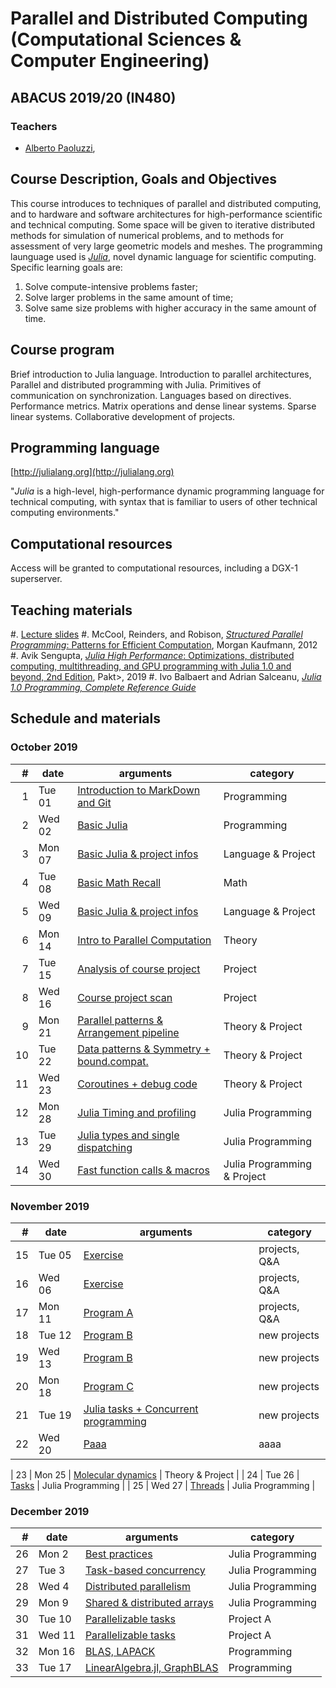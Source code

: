 # Parallel and Distributed Computing  (Computational Sciences & Computer Engineering)

## ABACUS 2019/20 (IN480)

### Teachers

*	[Alberto Paoluzzi](http://paoluzzi.dia.uniroma3.it), 

## Course Description, Goals and Objectives

This course introduces to techniques of parallel and  distributed computing, and to hardware and software architectures for high-performance scientific and technical computing. Some space will be given to iterative distributed methods for simulation of numerical problems, and to methods for assessment of very large geometric models and meshes. The programming launguage used is [_Julia_](http://julialang.org), novel dynamic language for scientific computing. Specific learning goals are:

1. Solve compute-intensive problems faster;
2. Solve larger problems in the same amount of time;
3. Solve same size problems with higher accuracy in the same amount of time.

## Course program

Brief introduction to Julia language. Introduction to parallel architectures, Parallel and distributed programming with Julia. Primitives of communication on synchronization. Languages based on directives. Performance metrics. Matrix operations and dense linear systems. Sparse linear systems. Collaborative development of projects.

## Programming language

[http://julialang.org](http://julialang.org)

"_Julia_ is a high-level, high-performance dynamic programming language for technical computing, with syntax that is familiar to users of other technical computing environments."

## Computational resources

Access will be granted to computational resources, including a DGX-1 superserver.

## Teaching materials

#.	[Lecture slides](lectures/)
#.	McCool, Reinders, and Robison, [*Structured Parallel Programming*: Patterns for Efficient Computation](https://www.amazon.com/Structured-Parallel-Programming-Efficient-Computation/dp/0124159931), Morgan Kaufmann, 2012
#. Avik Sengupta, [*Julia High Performance*: Optimizations, distributed computing, multithreading, and GPU programming with Julia 1.0 and beyond, 2nd Edition](https://juliahighperformance.com), Pakt>, 2019 
#. Ivo Balbaert and Adrian Salceanu, [*Julia 1.0 Programming, Complete Reference Guide*](https://www.amazon.it/Julia-Programming-Complete-Reference-Guide/dp/1838822240/ref=tmm_other_meta_binding_swatch_0?_encoding=UTF8&qid=&sr=)


## Schedule and materials

### October 2019

| # | date | arguments | category |
|--:|------|-----------|----------|
| 1 | Tue 01 | [Introduction to MarkDown and Git](lectures/2019-10-01/) | Programming |
| 2 | Wed 02 | [Basic Julia](lectures/2019-10-02/) | Programming |
| 3 | Mon 07 | [Basic Julia & project infos](lectures/2019-10-07/) | Language & Project |
| 4 | Tue 08 | [Basic Math Recall](lectures/2019-10-08/) | Math |
| 5 | Wed 09 | [Basic Julia & project infos](lectures/2019-10-09/) | Language & Project |
| 6 | Mon 14 | [Intro to Parallel Computation](lectures/2019-10-14/) | Theory |
| 7 | Tue 15 | [Analysis of course project](lectures/2019-10-15/) | Project |
| 8 | Wed 16 | [Course project scan](lectures/2019-10-16/) | Project |
| 9 | Mon 21 | [Parallel patterns & Arrangement pipeline](lectures/2019-10-21/) | Theory & Project |
| 10 | Tue 22 | [Data patterns & Symmetry + bound.compat.](lectures/2019-10-22/) | Theory & Project |
| 11 | Wed 23 | [Coroutines + debug code](lectures/2019-10-23/) | Theory & Project |
| 12 | Mon 28 | [Julia Timing and profiling](lectures/2019-10-28/) | Julia Programming |
| 13 | Tue 29 | [Julia types and single dispatching](lectures/2019-10-29/) |Julia Programming |
| 14 | Wed 30 | [Fast function calls & macros](lectures/2019-10-30/) |Julia Programming & Project|

### November 2019

| # | date | arguments | category |
|--:|------|-----------|----------|
| 15 | Tue 05 | [Exercise](lectures/2019-11-05/) |projects, Q&A |
| 16 | Wed 06 | [Exercise](lectures/2019-11-06/) |projects, Q&A|
| 17 | Mon 11 | [Program A](lectures/2019-11-11/) | projects, Q&A |
| 18 | Tue 12 | [Program B](lectures/2019-11-12/) | new projects |
| 19 | Wed 13 | [Program B](lectures/2019-11-13/) | new projects |
| 20 | Mon 18 | [Program C](lectures/2019-11-18/) | new projects |
| 21 | Tue 19 | [Julia tasks + Concurrent programming](lectures/2019-11-19/) | new projects |
| 22 | Wed 20 | [Paaa](lectures/2019-11-/) | aaaa |

| 23 | Mon 25 | [Molecular dynamics](lectures/2019-11-25/) | Theory & Project |
| 24 | Tue 26 | [Tasks](lectures/2019-11-26/) | Julia Programming |
| 25 | Wed 27 | [Threads](lectures/2019-11-27/) | Julia Programming |


### December 2019

| # | date | arguments | category |
|--:|------|-----------|----------|
| 26 | Mon 2 | [Best practices](lectures/2019-12-02/) | Julia Programming |
| 27 | Tue 3 | [Task-based concurrency](lectures/2019-12-03/) | Julia Programming |
| 28 | Wed 4 | [Distributed parallelism](lectures/2019-12-04/) | Julia Programming |
| 29 | Mon 9 | [Shared & distributed arrays](lectures/2019-12-09/) | Julia Programming |
| 30 | Tue 10 | [Parallelizable tasks](lectures/2019-12-10/) | Project A |
| 31 | Wed 11 | [Parallelizable tasks](lectures/2019-12-11/) | Project A |
| 32 | Mon 16 | [BLAS, LAPACK](lectures/2019-12-16/) | Programming |
| 33 | Tue 17 | [LinearAlgebra.jl, GraphBLAS](lectures/2019-12-17/) | Programming |

<!-- 
| 2 | Thu 27 | [Basic Julia](lectures/2018-09-27/) | Language |


### October 2018

| # | date | arguments | category |
|--:|------|-----------|----------|
| 3 | Tue 2 | [Assignment of course projects](lectures/2018-10-02/) | Projects |
| 4 | Thu 4 | [Assignment of course projects](lectures/2018-10-04/) | Projects |
| 5 | Tue 9 | [Parallel architectures](lectures/2018-10-09/) | Theory |
| a | Wed 10 | [Workshop 1](workshops/workshop1/) | Variables, types and functions |
| 6 | Thu 11 | [Parallel terminology](lectures/2018-10-11/) | Theory + Programming |
| - | Tue 16 | [No lecture]() | --- |
| - | Thu 18 | [No lecture]() | --- |
| 7 | Tue 23 | [B-spline curves](lectures/2018-10-23/) | Programming |
| b | Tue 23 | [Workshop 2](workshops/workshop2/) | Storage: Arrays and Tuples |
| 8 | Thu 25 | [Parallel Julia](lectures/2018-10-25/) | Programming |
| - | Tue 30 | [No lecture]() | --- |

### November 2018

| # | date | arguments | category |
|--:|------|-----------|----------|
| 9 | Tue 13 | [Parallel programming models](lectures/2018-11-13/) | Theory |
| 10 | Thu 15 | [Parallel algorithm design](lectures/2018-11-15/) | Theory |
| 11 | Tue 20 | [Sparse matrices](lectures/2018-11-20/) | Programming |
| 12 | Thu 22 | [Student works]() | Projects |
| 13 | Tue 27 | [Computing with sparse matrices ](lectures/2018-11-27/) | Programming |
| 14 | Thu 29 | [Test Driven Development ](lectures/2018-11-29/) | Programming |
 -->

<!-- 


### December 2018

| # | date | arguments | category |
|--:|------|-----------|----------|
| 15 | Tue 4 | [Basic Linear Algebra Sistems](lectures/2018-12-04/) | Programming |


 -->
 


<!-- to be used as an exmaple
### March 2017

| # | date | arguments | category |
|--:|------|-----------|----------|
| 1 | Mon  6 | [Introduction to Julia](lessons/2017-03-06/lecture-01.pdf) | Programming |
| 2 | Wed  8 | [Overview of parallel computing](lessons/2017-03-08/lecture-02.pdf) | Theory |
| 3 | Mon  13 | [Git & GitHub, Julia packages](lessons/2017-03-13/lecture-03.pdf) | Programming |
| 4 | Wed 15 | [Concepts and Terminology](lessons/2017-03-15/lecture-04.pdf) | Theory |
| 5 | Mon 20 | [Parallel Architectures and Programming Models](lessons/2017-03-20/) | Theory |
| 6 | Wed 22 | x | Practice |
| 7 | Mon 27 | [Parallel Programming in Julia](lessons/2017-03-27/) | Programming |
| 8 | Wed 29 | [Parallel Programming in Julia](lessons/2017-03-29/) | Theory |
-->
